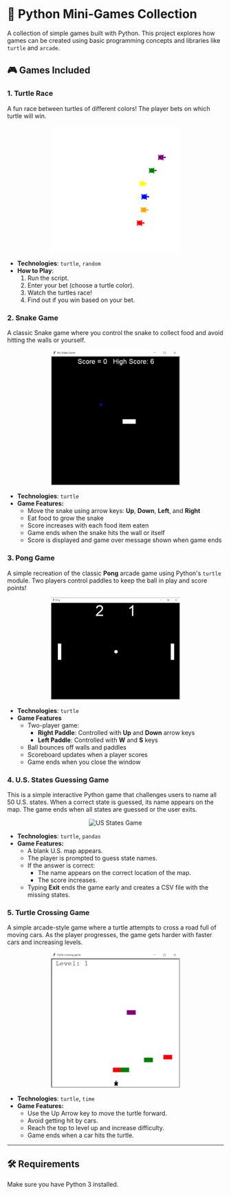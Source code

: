 # 🐍 Python Mini-Games Collection

A collection of simple games built with Python. This project explores how games can be created using basic programming concepts and libraries like `turtle` and `arcade`.

## 🎮 Games Included

### 1. Turtle Race
A fun race between turtles of different colors! The player bets on which turtle will win.

<div style="text-align: center;">
<img src=".\images\turtle_game.png" alt="Turtle Race" width="300"/>
</div>

- **Technologies**: `turtle`, `random`
- **How to Play**:
  1. Run the script.
  2. Enter your bet (choose a turtle color).
  3. Watch the turtles race!
  4. Find out if you win based on your bet.

### 2. Snake Game
A classic Snake game where you control the snake to collect food and avoid hitting the walls or yourself.

<div style="text-align: center;">
<img src=".\images\snake_game.PNG" alt="Snake Game" width="300"/>
</div>

- **Technologies**: `turtle`
- **Game Features:**
  -  Move the snake using arrow keys: **Up**, **Down**, **Left**, and **Right**
  - Eat food to grow the snake
  - Score increases with each food item eaten
  - Game ends when the snake hits the wall or itself
  - Score is displayed and game over message shown when game ends

### 3. Pong Game
A simple recreation of the classic **Pong** arcade game using Python's `turtle` module. Two players control paddles to keep the ball in play and score points!

<div style="text-align: center;">
<img src=".\images\pong_game.PNG" alt="Pong Game" width="300"/>
</div>

- **Technologies**: `turtle`
- **Game Features**
  - Two-player game:
    - **Right Paddle**: Controlled with **Up** and **Down** arrow keys
    - **Left Paddle**: Controlled with **W** and **S** keys
  - Ball bounces off walls and paddles
  - Scoreboard updates when a player scores
  - Game ends when you close the window
 
### 4. U.S. States Guessing Game
This is a simple interactive Python game that challenges users to name all 50 U.S. states. When a correct state is guessed, its name appears on the map. The game ends when all states are guessed or the user exits.

<div style="text-align: center;">
<img src=".\images\us_states_game.PNG" alt="US States Game" width="300"/>
</div>

- **Technologies**: `turtle`, `pandas`
- **Game Features:**
  - A blank U.S. map appears.
  - The player is prompted to guess state names.
  - If the answer is correct:
    - The name appears on the correct location of the map.
    - The score increases.
  - Typing **Exit** ends the game early and creates a CSV file with the missing states.
 
### 5. Turtle Crossing Game
A simple arcade-style game where a turtle attempts to cross a road full of moving cars. As the player progresses, the game gets harder with faster cars and increasing levels.

<div style="text-align: center;">
<img src=".\images\turtle_crossing_game.PNG" alt="Turtle Crossing Game" width="300"/>
</div>

- **Technologies**: `turtle`, `time`
- **Game Features:**
  - Use the Up Arrow key to move the turtle forward.
  - Avoid getting hit by cars.
  - Reach the top to level up and increase difficulty.
  - Game ends when a car hits the turtle.
---

## 🛠️ Requirements

Make sure you have Python 3 installed.
